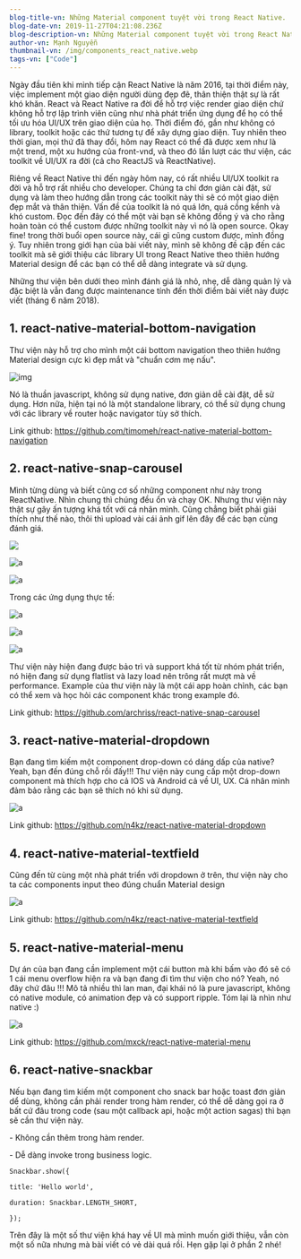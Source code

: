 ```yaml
---
blog-title-vn: Những Material component tuyệt vời trong React Native.
blog-date-vn: 2019-11-27T04:21:08.236Z
blog-description-vn: Những Material component tuyệt vời trong React Native.
author-vn: Mạnh Nguyễn
thumbnail-vn: /img/components_react_native.webp
tags-vn: ["Code"]
---
```

Ngày đầu tiên khi mình tiếp cận React Native là năm 2016, tại thời điểm này, việc implement một giao diện người dùng đẹp đẽ, thân thiện thật sự là rất khó khăn. React và React Native ra đời để hỗ trợ việc render giao diện chứ không hỗ trợ lập trình viên cũng như nhà phát triển ứng dụng để họ có thể tối ưu hóa UI/UX trên giao diện của họ. Thời điểm đó, gần như không có library, toolkit hoặc các thứ tương tự để xây dựng giao diện. Tuy nhiên theo thời gian, mọi thứ đã thay đổi, hôm nay React có thể đã được xem như là một trend, một xu hướng của front-vnd, và theo đó lần lượt các thư viện, các toolkit về UI/UX ra đời (cả cho ReactJS và ReactNative).

Riêng về React Native thì đến ngày hôm nay, có rất nhiều UI/UX toolkit ra đời và hỗ trợ rất nhiều cho developer. Chúng ta chỉ đơn giản cài đặt, sử dụng và làm theo hướng dẫn trong các toolkit này thì sẽ có một giao diện đẹp mắt và thân thiện. Vấn đề của toolkit là nó quá lớn, quá cồng kềnh và khó custom. Đọc đến đây có thể một vài bạn sẽ không đồng ý và cho rằng hoàn toàn có thể custom được những toolkit này vì nó là open source. Okay fine! trong thời buổi open source này, cái gì cũng custom được, mình đồng ý. Tuy nhiên trong giới hạn của bài viết này, mình sẽ không đề cập đến các toolkit mà sẽ giới thiệu các library UI trong React Native theo thiên hướng Material design để các bạn có thể dễ dàng integrate và sử dụng.

Những thư viện bên dưới theo mình đánh giá là nhỏ, nhẹ, dễ dàng quản lý và đặc biệt là vẫn đang được maintenance tính đến thời điểm bài viết này được viết (tháng 6 năm 2018).

## **1. react-native-material-bottom-navigation**

Thư viện này hỗ trợ cho mình một cái bottom navigation theo thiên hướng Material design cực kì đẹp mắt và "chuẩn cơm mẹ nấu".

![img](/img/bottom-navigation-1.gif "none")

Nó là thuần javascript, không sử dụng native, đơn giản dễ cài đặt, dễ sử dụng. Hơn nữa, hiện tại nó là một standalone library, có thể sử dụng chung với các library về router hoặc navigator tùy sở thích.

Link github: <https://github.com/timomeh/react-native-material-bottom-navigation>

## 2. react-native-snap-carousel

Mình từng dùng và biết cũng cơ số những component như này trong ReactNative. Nhìn chung thì chúng đều ổn và chạy OK. Nhưng thư viện này thật sự gây ấn tượng khá tốt với cá nhân mình. Cũng chẳng biết phải giải thích như thế nào, thôi thì upload vài cái ảnh gif lên đây để các bạn cùng đánh giá.

![](/img/snap-carousel-1.gif)

![a](/img/snap-carousel-2.gif "a")

![a](/img/snap-carousel-3.gif "a")

Trong các ứng dụng thực tế:

![a](/img/snap-carousel-4.gif "a")

![a](/img/snap-carousel-5.gif "a")

![a](/img/snap-carousel-6.gif "a")

Thư viện này hiện đang được bảo trì và support khá tốt từ nhóm phát triển, nó hiện đang sử dụng flatlist và lazy load nên trông rất mượt mà về performance. Example của thư viện này là một cái app hoàn chỉnh, các bạn có thể xem và học hỏi các component khác trong example đó.

Link github: <https://github.com/archriss/react-native-snap-carousel>

## 3. react-native-material-dropdown

Bạn đang tìm kiếm một component drop-down có dáng dấp của native? Yeah, bạn đến đúng chỗ rồi đấy!!! Thư viện này cung cấp một drop-down component mà thích hợp cho cả IOS và Android cả về UI, UX. Cá nhân mình đảm bảo rằng các bạn sẽ thích nó khi sử dụng.

![a](/img/dropdown-material.gif "a")

Link github: <https://github.com/n4kz/react-native-material-dropdown>

## 4. react-native-material-textfield

Cũng đến từ cùng một nhà phát triển với dropdown ở trên, thư viện này cho ta các components input theo đúng chuẩn Material design

![a](/img/input.gif "a")

Link github: <https://github.com/n4kz/react-native-material-textfield>

## 5. react-native-material-menu

Dự án của bạn đang cần implement một cái button mà khi bấm vào đó sẽ có 1 cái menu overflow hiện ra và bạn đang đi tìm thư viện cho nó? Yeah, nó đây chứ đâu !!! Mô tả nhiều thì lan man, đại khái nó là pure javascript, không có native module, có animation đẹp và có support ripple. Tóm lại là nhìn như native :)

![a](/img/menu.gif "a")

Link github: <https://github.com/mxck/react-native-material-menu>

## 6. react-native-snackbar

Nếu bạn đang tìm kiếm một component cho snack bar hoặc toast đơn giản dể dùng, không cần phải render trong hàm render, có thể dễ dàng gọi ra ở bất cứ đâu trong code (sau một callback api, hoặc một action sagas) thì bạn sẽ cần thư viện này.

\- Không cần thêm trong hàm render.

\- Dễ dàng invoke trong business logic.

`Snackbar.show({`

`title: 'Hello world',`

`duration: Snackbar.LENGTH_SHORT,`

`});`

Trên đây là một số thư viện khá hay về UI mà mình muốn giới thiệu, vẫn còn một số nữa nhưng mà bài viết có vẻ dài quá rồi. Hẹn gặp lại ở phần 2 nhé!
